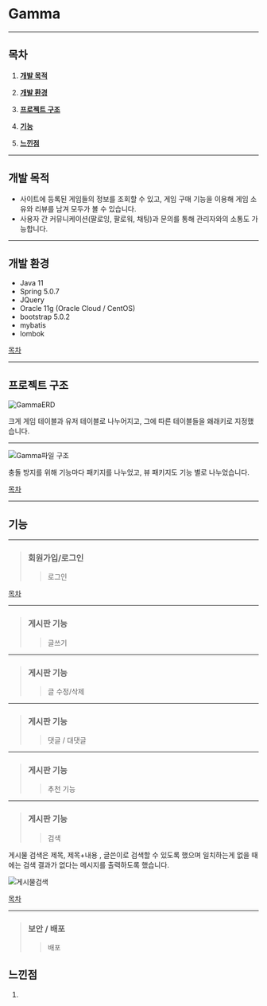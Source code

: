 # Gamma
---
## 목차
1. [**개발 목적**](#개발-목적)

2. [**개발 환경**](#개발-환경)

3. [**프로젝트 구조**](#프로젝트-구조)

4. [**기능**](#기능)

5. [**느낀점**](#느낀점)
---

## 개발 목적
* 사이트에 등록된 게임들의 정보를 조회할 수 있고, 게임 구매 기능을 이용해 게임 소유와 리뷰를 남겨 모두가 볼 수 있습니다. 
* 사용자 간 커뮤니케이션(팔로잉, 팔로워, 채팅)과 문의를 통해 관리자와의 소통도 가능합니다.

---

## 개발 환경
* Java 11
* Spring 5.0.7
* JQuery
* Oracle 11g (Oracle Cloud / CentOS)
* bootstrap 5.0.2
* mybatis
* lombok

[목차](#목차)

---
## 프로젝트 구조

![GammaERD](https://user-images.githubusercontent.com/85823060/138556497-7ae1d0fc-47c1-464b-91c5-b961da713d75.png)

크게 게임 테이블과 유저 테이블로 나누어지고, 그에 따른 테이블들을 왜래키로 지정했습니다.

---

![Gamma파일 구조](https://user-images.githubusercontent.com/85823060/138556655-2a0b9359-4d6f-44f5-a768-cc6eeec1b7a5.png)

충돌 방지를 위해 기능마다 패키지를 나누었고, 뷰 패키지도 기능 별로 나누었습니다.

[목차](#목차)

---

## 기능

---
> ### 회원가입/로그인
>> 로그인

[목차](#목차)

---

> ### 게시판 기능
>> 글쓰기

---

> ### 게시판 기능
>> 글 수정/삭제

---

> ### 게시판 기능
>>댓글 / 대댓글

---

> ### 게시판 기능
>>추천 기능

---
> ### 게시판 기능
>>검색 

게시물 검색은 제목, 제목+내용 , 글쓴이로 검색할 수 있도록 했으며 일치하는게 없을 때에는 검색 결과가 없다는 메시지를 출력하도록 했습니다.

![게시물검색](https://user-images.githubusercontent.com/73703641/128665712-5fdd65c6-a0e5-40b9-8cd4-78f40c2fa060.gif)


[목차](#목차)

---

> ### 보안 / 배포
>> 배포


## 느낀점

1. 
